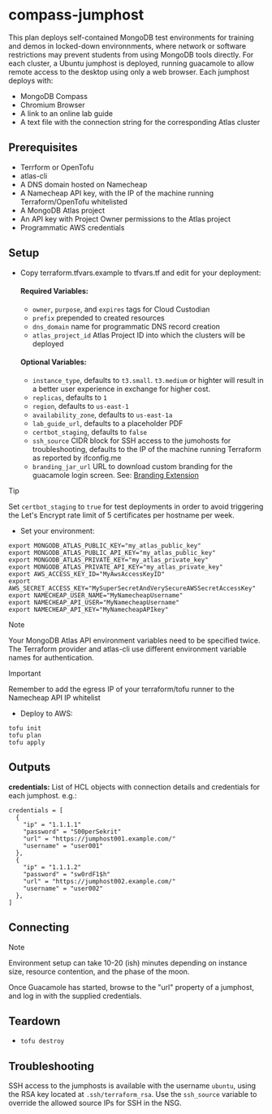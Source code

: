 compass-jumphost
================

This plan deploys self-contained MongoDB test environments for training and
demos in locked-down environnments, where network or software restrictions may
prevent students from using MongoDB tools directly. For each cluster, a Ubuntu
jumphost is deployed, running guacamole to allow remote access to the desktop
using only a web browser. Each jumphost deploys with:

- MongoDB Compass
- Chromium Browser
- A link to an online lab guide
- A text file with the connection string for the corresponding Atlas cluster

Prerequisites
-------------

- Terrform or OpenTofu
- atlas-cli
- A DNS domain hosted on Namecheap
- A Namecheap API key, with the IP of the machine running Terraform/OpenTofu whitelisted
- A MongoDB Atlas project
- An API key with Project Owner permissions to the Atlas project
- Programmatic AWS credentials

Setup
-----

- Copy terraform.tfvars.example to tfvars.tf and edit for your deployment:
  #### Required Variables:
  - `owner`, `purpose`, and `expires` tags for Cloud Custodian
  - `prefix` prepended to created resources
  - `dns_domain` name for programmatic DNS record creation
  - `atlas_project_id` Atlas Project ID into which the clusters will be deployed
  #### Optional Variables:
  - `instance_type`, defaults to `t3.small`. `t3.medium` or highter will
    result in a better user experience in exchange for higher cost.
  - `replicas`, defaults to `1`
  - `region`, defaults to `us-east-1`
  - `availability_zone`, defaults to `us-east-1a`
  - `lab_guide_url`, defaults to a placeholder PDF
  - `certbot_staging`, defaults to `false`
  - `ssh_source` CIDR block for SSH access to the jumohosts for
  troubleshooting, defaults to the IP of the machine running Terraform as
  reported by ifconfig.me
  - `branding_jar_url` URL to download custom branding for the guacamole login
  screen. See: [Branding Extension](https://github.com/Zer0CoolX/guacamole-customize-loginscreen-extension)

> [!TIP]
> Set `certbot_staging` to `true` for test deployments in order to avoid
> triggering the Let's Encrypt rate limit of 5 certificates per hostname 
> per week.

- Set your environment:
```
export MONGODB_ATLAS_PUBLIC_KEY="my_atlas_public_key"
export MONGODB_ATLAS_PUBLIC_API_KEY="my_atlas_public_key"
export MONGODB_ATLAS_PRIVATE_KEY="my_atlas_private_key"
export MONGODB_ATLAS_PRIVATE_API_KEY="my_atlas_private_key"
export AWS_ACCESS_KEY_ID="MyAwsAccessKeyID"
export AWS_SECRET_ACCESS_KEY="MySuperSecretAndVerySecureAWSSecretAccessKey"
export NAMECHEAP_USER_NAME="MyNamecheapUsername"
export NAMECHEAP_API_USER="MyNamecheapUsername"
export NAMECHEAP_API_KEY="MyNamecheapAPIkey"

```
> [!NOTE]
> Your MongoDB Atlas API environment variables need to be specified twice. The
> Terraform provider and atlas-cli use different environment variable names
> for authentication.


> [!IMPORTANT]
> Remember to add the egress IP of your terraform/tofu runner to the Namecheap API IP whitelist

- Deploy to AWS:
```
tofu init
tofu plan
tofu apply
```

Outputs
-------

**credentials:** List of HCL objects with connection details and credentials for each jumphost. e.g.:
```
credentials = [
  {
    "ip" = "1.1.1.1"
    "password" = "S00perSekrit"
    "url" = "https://jumphost001.example.com/"
    "username" = "user001"
  },
  {
    "ip" = "1.1.1.2"
    "password" = "sw0rdF1$h"
    "url" = "https://jumphost002.example.com/"
    "username" = "user002"
  },
]
```

Connecting
----------
> [!NOTE]
> Environment setup can take 10-20 (ish) minutes depending on instance size,
> resource contention, and the phase of the moon. 

Once Guacamole has started, browse to the "url" property of a jumphost, and log in with the supplied credentials.

Teardown
--------
- `tofu destroy`

Troubleshooting
---------------

SSH access to the jumphosts is available with the username `ubuntu`, using the
RSA key located at `.ssh/terraform_rsa`. Use the `ssh_source` variable to
override the allowed source IPs for SSH in the NSG.